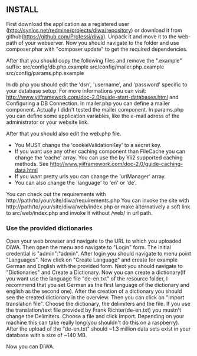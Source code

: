 ## INSTALL

First download the application as a registered user (http://synlos.net/redmine/projects/diwa/repository) or download it from github(https://github.com/Professi/diwa).
Unpack it and move it to the web-path of your webserver.
Now you should navigate to the folder and use composer.phar with "composer update" to get the required dependencies.

After that you should copy the following files and remove the ".example" suffix:
src/config/db.php.example
src/config/mailer.php.example
src/config/params.php.example

In db.php you should edit the 'dsn', 'username', and 'password' specific to your database setup. For more informations you can visit: http://www.yiiframework.com/doc-2.0/guide-start-databases.html and Configuring a DB Connection.
In mailer.php you can define a mailer component. Actually I didn't tested the mailer component.
In params.php you can define some application variables, like the e-mail adress of the administrator or your website link.

After that you should also edit the web.php file.
- You MUST change the 'cookieValidationKey' to a secret key.
- If you want use any other caching component than FileCache you can change the 'cache' array. You can use the by Yii2 supported caching methods. See http://www.yiiframework.com/doc-2.0/guide-caching-data.html
- If you want pretty urls you can change the 'urlManager' array.
- You can also change the 'language' to 'en' or 'de'.

You can check out the requirements with http://path/to/your/site/diwa/requirements.php
You can invoke the site with http://path/to/your/site/diwa/web/index.php or make alternatively a soft link to src/web/index.php and invoke it without /web/ in url path.

### Use the provided dictionaries

Open your web browser and navigate to the URL to which you uploaded DiWA. Then open the menu and navigate to "Login" form. The initial credential is "admin":"admin".
After login you should navigate to menu point "Languages". Now click on "Create Language" and create for example German and English with the provided form.
Next you should navigate to "Dictionaries" and Create a Dictionary. Now you can create a dictionary(If you want use the language file "de-en.txt" of the resource folder, I recommend that you set German as the first language of the dictionary and english as the second one).
After the creation of a dictionary you should see the created dictionary in the overview. Then you can click on "Import translation file". Choose the dictionary, the delimiters and the file. If you use the translation/text file provided by Frank Richter(de-en.txt) you mustn't change the Delimiters. Choose a file and click Import. Depending on your machine this can take really long(you shouldn't do this on a raspberry).
After the upload of the "de-en.txt" should ~1.3 million data sets exist in your database with a size of ~140 MB.

Now you can DiWA.




